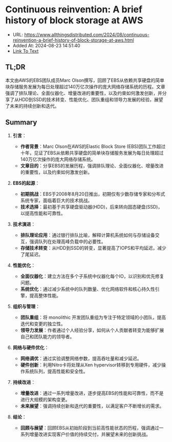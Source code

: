 # Continuous reinvention: A brief history of block storage at AWS
- URL: https://www.allthingsdistributed.com/2024/08/continuous-reinvention-a-brief-history-of-block-storage-at-aws.html
- Added At: 2024-08-23 14:51:40
- [Link To Text](2024-08-23-continuous-reinvention:-a-brief-history-of-block-storage-at-aws_raw.md)

## TL;DR
本文由AWS的EBS团队成员Marc Olson撰写，回顾了EBS从依赖共享硬盘的简单块存储服务发展为每日处理超过140万亿次操作的庞大网络存储系统的历程。文章强调了排队理论、全面仪器化、增量改进的重要性，以及约束如何激发创新，并分享了从HDD到SSD的技术转变、性能优化、团队重组和领导力发展的经验，展望了未来的持续创新和迭代。

## Summary
1. **引言**：
   - **作者背景**：Marc Olson在AWS的Elastic Block Store (EBS)团队工作超过十年，见证了EBS从依赖共享硬盘的简单块存储服务发展为每日处理超过140万亿次操作的庞大网络存储系统。
   - **文章目的**：分享EBS的发展历程，强调排队理论、全面仪器化、增量改进的重要性，以及约束如何激发创新。

2. **EBS的起源**：
   - **初期挑战**：EBS于2008年8月20日推出，初期仅有少数存储专家和分布式系统专家，面临着巨大的技术挑战。
   - **技术选择**：最初基于共享硬盘驱动器(HDD)，后来转向固态硬盘(SSD)，以提高性能和可靠性。

3. **技术演进**：
   - **排队理论应用**：通过银行排队比喻，解释计算机系统如何与存储设备交互，强调队列在处理高峰负载中的必要性。
   - **存储技术转变**：从HDD到SSD的转变，显著提高了IOPS和平均延迟，减少了尾延迟。

4. **性能优化**：
   - **全面仪器化**：建立方法在多个子系统中仪器化每个IO，以识别和优先修复问题。
   - **系统优化**：通过减少系统中的队列数量、优化网络软件和核心持久性引擎，提高整体性能。

5. **组织与管理**：
   - **团队重组**：将 monolithic 开发团队重组为专注于特定领域的小团队，提高迭代和变更的独立性。
   - **领导力发展**：作者通过个人经验分享，如何从个人贡献者转变为能够扩展自己和团队能力的领导者。

6. **网络与硬件优化**：
   - **网络调优**：通过实验调整网络参数，提高吞吐量和减少延迟。
   - **硬件创新**：利用Nitro卡将处理从Xen hypervisor转移到专用硬件，减少操作系统队列，提高性能和安全性。

7. **持续改进**：
   - **增量改进**：通过一系列增量改进，逐步提高EBS的性能和可靠性，而不是进行大规模的架构变更。
   - **未来展望**：强调持续创新和迭代的重要性，以满足客户不断增长的需求。

8. **结论**：
   - **回顾与展望**：回顾EBS从初始阶段到当前高性能状态的历程，强调通过一系列增量改进实现客户价值的持续交付，并展望未来的创新挑战。
